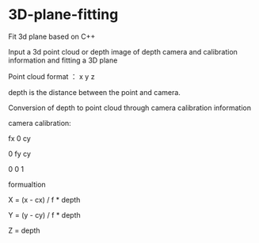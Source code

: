 # 3D-plane-fitting
Fit 3d plane based on C++


Input a 3d point cloud or depth image of depth camera and calibration information and fitting a 3D plane

Point cloud format ： x y z

depth is the distance between the point and camera.


Conversion of depth to point cloud through camera calibration information

camera calibration:

fx 0 cy

0 fy cy

0 0 1

formualtion 

X = (x - cx) / f * depth

Y = (y - cy) / f * depth 

Z = depth
			

